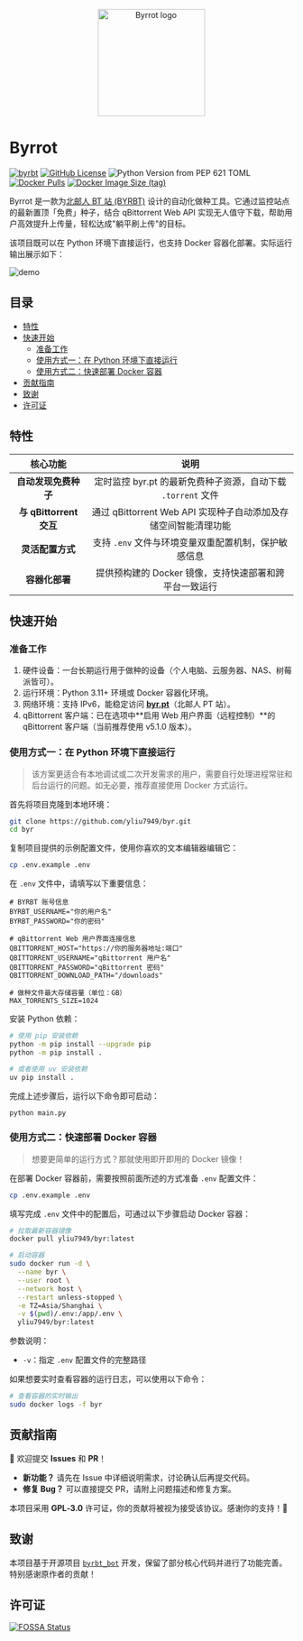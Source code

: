 <p align="center">
  <img width="190" src="https://raw.githubusercontent.com/yliu7949/byr/master/assets/logo.svg" style="text-align: center;" alt="Byrrot logo">
</p>


# Byrrot
[![byrbt](https://img.shields.io/static/v1?label=Byrrot&message=0.1.0&color=green)](https://github.com/yliu7949/byr)
[![GitHub License](https://img.shields.io/github/license/yliu7949/byr)](https://github.com/yliu7949/byr/blob/master/LICENSE)
![Python Version from PEP 621 TOML](https://img.shields.io/python/required-version-toml?tomlFilePath=https%3A%2F%2Fraw.githubusercontent.com%2Fyliu7949%2Fbyr%2Frefs%2Fheads%2Fmaster%2Fpyproject.toml)
[![Docker Pulls](https://img.shields.io/docker/pulls/yliu7949/byr)](https://hub.docker.com/r/yliu7949/byr)
[![Docker Image Size (tag)](https://img.shields.io/docker/image-size/yliu7949/byr/latest)](https://hub.docker.com/r/yliu7949/byr)

Byrrot 是一款为[北邮人 BT 站 (BYRBT)](https://byr.pt/) 设计的自动化做种工具。它通过监控站点的最新置顶「免费」种子，结合 qBittorrent Web API 实现无人值守下载，帮助用户高效提升上传量，轻松达成"躺平刷上传"的目标。

该项目既可以在 Python 环境下直接运行，也支持 Docker 容器化部署。实际运行输出展示如下：

![demo](https://raw.githubusercontent.com/yliu7949/byr/master/assets/demo.png)

## 目录

- [特性](#特性)
- [快速开始](#快速开始)
  + [准备工作](#准备工作)
  + [使用方式一：在 Python 环境下直接运行](#使用方式一在-python-环境下直接运行)
  + [使用方式二：快速部署 Docker 容器](#使用方式二快速部署-docker-容器)
- [贡献指南](#贡献指南)
- [致谢](#致谢)
- [许可证](#许可证)

## 特性

| 核心功能 | 说明 |
|:----:|:----:|
| **自动发现免费种子** | 定时监控 byr.pt 的最新免费种子资源，自动下载 `.torrent` 文件 |
| **与 qBittorrent 交互** | 通过 qBittorrent Web API 实现种子自动添加及存储空间智能清理功能 |
| **灵活配置方式** | 支持 `.env` 文件与环境变量双重配置机制，保护敏感信息 |
| **容器化部署** | 提供预构建的 Docker 镜像，支持快速部署和跨平台一致运行 |

## 快速开始

### 准备工作

1. 硬件设备：一台长期运行用于做种的设备（个人电脑、云服务器、NAS、树莓派皆可）。
2. 运行环境：Python 3.11+ 环境或 Docker 容器化环境。
3. 网络环境：支持 IPv6，能稳定访问 **[byr.pt](https://byr.pt/)**（北邮人 PT 站）。
4. qBittorrent 客户端：已在选项中**启用 Web 用户界面（远程控制）**的 qBittorrent 客户端（当前推荐使用 v5.1.0 版本）。

### 使用方式一：在 Python 环境下直接运行

> 该方案更适合有本地调试或二次开发需求的用户，需要自行处理进程常驻和后台运行的问题。如无必要，推荐直接使用 Docker 方式运行。

首先将项目克隆到本地环境：

~~~bash
git clone https://github.com/yliu7949/byr.git
cd byr
~~~

复制项目提供的示例配置文件，使用你喜欢的文本编辑器编辑它：

~~~bash
cp .env.example .env
~~~

在 `.env` 文件中，请填写以下重要信息：

~~~dotenv
# BYRBT 账号信息
BYRBT_USERNAME="你的用户名"
BYRBT_PASSWORD="你的密码"

# qBittorrent Web 用户界面连接信息
QBITTORRENT_HOST="https://你的服务器地址:端口"
QBITTORRENT_USERNAME="qBittorrent 用户名"
QBITTORRENT_PASSWORD="qBittorrent 密码"
QBITTORRENT_DOWNLOAD_PATH="/downloads"

# 做种文件最大存储容量（单位：GB）
MAX_TORRENTS_SIZE=1024
~~~

安装 Python 依赖：

```bash
# 使用 pip 安装依赖
python -m pip install --upgrade pip
python -m pip install .

# 或者使用 uv 安装依赖
uv pip install .
```

完成上述步骤后，运行以下命令即可启动：

```bash
python main.py
```

### 使用方式二：快速部署 Docker 容器

> 想要更简单的运行方式？那就使用即开即用的 Docker 镜像！

在部署 Docker 容器前，需要按照前面所述的方式准备 `.env` 配置文件：

```bash
cp .env.example .env
```

填写完成 `.env` 文件中的配置后，可通过以下步骤启动 Docker 容器：

~~~bash
# 拉取最新容器镜像
docker pull yliu7949/byr:latest

# 启动容器
sudo docker run -d \
  --name byr \
  --user root \
  --network host \
  --restart unless-stopped \
  -e TZ=Asia/Shanghai \
  -v $(pwd)/.env:/app/.env \
  yliu7949/byr:latest
~~~

参数说明：

- `-v`：指定 `.env` 配置文件的完整路径

如果想要实时查看容器的运行日志，可以使用以下命令：

```bash
# 查看容器的实时输出
sudo docker logs -f byr
```

## 贡献指南

**🎯** 欢迎提交 **Issues** 和 **PR**！

- **新功能？** 请先在 Issue 中详细说明需求，讨论确认后再提交代码。
- **修复 Bug？** 可以直接提交 PR，请附上问题描述和修复方案。

本项目采用 **GPL‑3.0** 许可证，你的贡献将被视为接受该协议。感谢你的支持！🌟

## 致谢

本项目基于开源项目 [`byrbt_bot`](https://github.com/lipssmycode/byrbt_bot) 开发，保留了部分核心代码并进行了功能完善。特别感谢原作者的贡献！

## 许可证

[![FOSSA Status](https://app.fossa.com/api/projects/git%2Bgithub.com%2Fyliu7949%2Fbyr.svg?type=large)](https://app.fossa.com/projects/git%2Bgithub.com%2Fyliu7949%2Fbyr?ref=badge_large)

